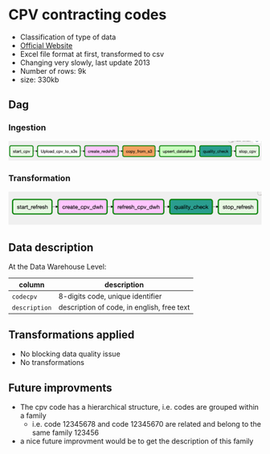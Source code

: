 # CPV contracting codes
- Classification of type of data
- [Official Website](https://simap.ted.europa.eu/cpv)
- Excel file format at first, transformed to csv
- Changing very slowly, last update 2013
- Number of rows: 9k
- size: 330kb

## Dag
### Ingestion
![IngestCPVDag](https://github.com/ogierpaul/UdacityDendCapstone/blob/master/dags/cpv/ingestion/ingest_cpv_dag.png)

### Transformation
![Transformation](https://github.com/ogierpaul/UdacityDendCapstone/blob/master/dags/cpv/transformation/refresh_cpv_dag.png)

## Data description
At the Data Warehouse Level:

|column|description|
|---|---|
|`codecpv`|8-digits code, unique identifier|
|`description`|description of code, in english, free text|

## Transformations applied
- No blocking data quality issue
- No transformations

## Future improvments
- The cpv code has a hierarchical structure, i.e. codes are grouped within a family
    - i.e. code 12345678 and code 12345670 are related and belong to the same family 123456
- a nice future improvment would be to get the description of this family 